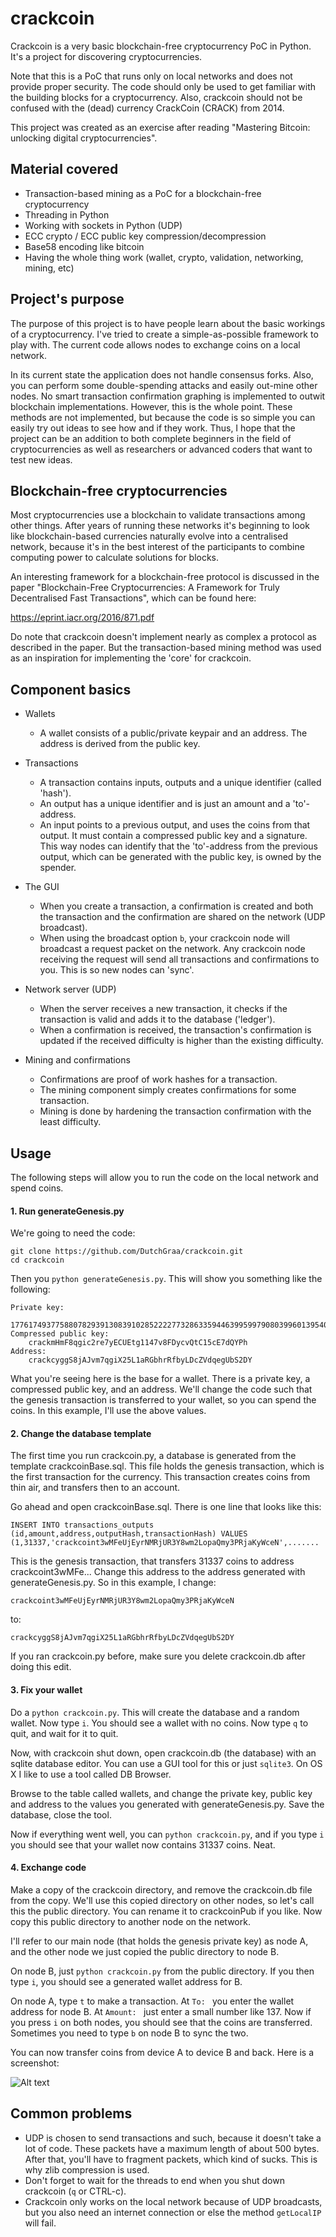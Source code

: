 # crackcoin

Crackcoin is a very basic blockchain-free cryptocurrency PoC in Python. It's a project for discovering cryptocurrencies.

Note that this is a PoC that runs only on local networks and does not provide proper security. The code should only be used to get familiar with the building blocks for a cryptocurrency. Also, crackcoin should not be confused with the (dead) currency CrackCoin (CRACK) from 2014.

This project was created as an exercise after reading "Mastering Bitcoin: unlocking digital cryptocurrencies".

## Material covered

- Transaction-based mining as a PoC for a blockchain-free cryptocurrency
- Threading in Python
- Working with sockets in Python (UDP)
- ECC crypto / ECC public key compression/decompression
- Base58 encoding like bitcoin
- Having the whole thing work (wallet, crypto, validation, networking, mining, etc)

## Project's purpose

The purpose of this project is to have people learn about the basic workings of a cryptocurrency. I've tried to create a simple-as-possible framework to play with. The current code allows nodes to exchange coins on a local network.  

In its current state the application does not handle consensus forks. Also, you can perform some double-spending attacks and easily out-mine other nodes. No smart transaction confirmation graphing is implemented to outwit blockchain implementations. However, this is the whole point. These methods are not implemented, but because the code is so simple you can easily try out ideas to see how and if they work. Thus, I hope that the project can be an addition to both complete beginners in the field of cryptocurrencies as well as researchers or advanced coders that want to test new ideas. 

## Blockchain-free cryptocurrencies

Most cryptocurrencies use a blockchain to validate transactions among other things. After years of running these networks it's beginning to look like blockchain-based currencies naturally evolve into a centralised network, because it's in the best interest of the participants to combine computing power to calculate solutions for blocks.

An interesting framework for a blockchain-free protocol is discussed in the paper "Blockchain-Free Cryptocurrencies: A Framework for Truly Decentralised Fast Transactions", which can be found here:

https://eprint.iacr.org/2016/871.pdf

Do note that crackcoin doesn't implement nearly as complex a protocol as described in the paper. But the transaction-based mining method was used as an inspiration for implementing the 'core' for crackcoin.

## Component basics

- Wallets
  - A wallet consists of a public/private keypair and an address. The address is derived from the public key.
  
- Transactions
  - A transaction contains inputs, outputs and a unique identifier (called 'hash').
  - An output has a unique identifier and is just an amount and a 'to'-address.
  - An input points to a previous output, and uses the coins from that output. It must contain a compressed public key and a signature. This way nodes can identify that the 'to'-address from the previous output, which can be generated with the public key, is owned by the spender.

- The GUI
  - When you create a transaction, a confirmation is created and both the transaction and the confirmation are shared on the network (UDP broadcast).
  - When using the broadcast option `b`, your crackcoin node will broadcast a request packet on the network. Any crackcoin node receiving the request will send all transactions and confirmations to you. This is so new nodes can 'sync'.

- Network server (UDP)
  - When the server receives a new transaction, it checks if the transaction is valid and adds it to the database ('ledger').
  - When a confirmation is received, the transaction's confirmation is updated if the received difficulty is higher than the existing difficulty.

- Mining and confirmations
  - Confirmations are proof of work hashes for a transaction.
  - The mining component simply creates confirmations for some transaction.
  - Mining is done by hardening the transaction confirmation with the least difficulty.

## Usage

The following steps will allow you to run the code on the local network and spend coins.

#### 1. Run generateGenesis.py

We're going to need the code:

```
git clone https://github.com/DutchGraa/crackcoin.git
cd crackcoin
```

Then you `python generateGenesis.py`. This will show you something like the following:

```
Private key:
    17761749377588078293913083910285222277328633594463995997908039960139540655010
Compressed public key:
    crackmHmF8qgic2re7yECUEtg1147v8FDycvQtC15cE7dQYPh
Address:
    crackcyggS8jAJvm7qgiX25L1aRGbhrRfbyLDcZVdqegUbS2DY
```

What you're seeing here is the base for a wallet. There is a private key, a compressed public key, and an address. We'll change the code such that the genesis transaction is transferred to your wallet, so you can spend the coins. In this example, I'll use the above values.

#### 2. Change the database template

The first time you run crackcoin.py, a database is generated from the template crackcoinBase.sql. This file holds the genesis transaction, which is the first transaction for the currency. This transaction creates coins from thin air, and transfers then to an account.

Go ahead and open crackcoinBase.sql. There is one line that looks like this:

`INSERT INTO transactions_outputs (id,amount,address,outputHash,transactionHash) VALUES (1,31337,'crackcoint3wMFeUjEyrNMRjUR3Y8wm2LopaQmy3PRjaKyWceN',.......`

This is the genesis transaction, that transfers 31337 coins to address crackcoint3wMFe... Change this address to the address generated with generateGenesis.py. So in this example, I change:

`crackcoint3wMFeUjEyrNMRjUR3Y8wm2LopaQmy3PRjaKyWceN`

to:

`crackcyggS8jAJvm7qgiX25L1aRGbhrRfbyLDcZVdqegUbS2DY`

If you ran crackcoin.py before, make sure you delete crackcoin.db after doing this edit.

#### 3. Fix your wallet

Do a `python crackcoin.py`. This will create the database and a random wallet. Now type `i`. You should see a wallet with no coins. Now type `q` to quit, and wait for it to quit.

Now, with crackcoin shut down, open crackcoin.db (the database) with an sqlite database editor. You can use a GUI tool for this or just `sqlite3`. On OS X I like to use a tool called DB Browser.

Browse to the table called wallets, and change the private key, public key and address to the values you generated with generateGenesis.py. Save the database, close the tool.

Now if everything went well, you can `python crackcoin.py`, and if you type `i` you should see that your wallet now contains 31337 coins. Neat.

#### 4. Exchange code

Make a copy of the crackcoin directory, and remove the crackcoin.db file from the copy. We'll use this copied directory on other nodes, so let's call this the public directory. You can rename it to crackcoinPub if you like. Now copy this public directory to another node on the network.

I'll refer to our main node (that holds the genesis private key) as node A, and the other node we just copied the public directory to node B.

On node B, just `python crackcoin.py` from the public directory. If you then type `i`, you should see a generated wallet address for B.

On node A, type `t` to make a transaction.
At `To: ` you enter the wallet address for node B. At `Amount: ` just enter a small number like 137.
Now if you press `i` on both nodes, you should see that the coins are transferred. Sometimes you need to type `b` on node B to sync the two.

You can now transfer coins from device A to device B and back. Here is a screenshot:

![Alt text](https://raw.githubusercontent.com/DutchGraa/crackcoin/master/crackcoin-usage.png "Transfering coins")


## Common problems

- UDP is chosen to send transactions and such, because it doesn't take a lot of code. These packets have a maximum length of about 500 bytes. After that, you'll have to fragment packets, which kind of sucks. This is why zlib compression is used.  
- Don't forget to wait for the threads to end when you shut down crackcoin (`q` or CTRL-c).
- Crackcoin only works on the local network because of UDP broadcasts, but you also need an internet connection or else the method `getLocalIP` will fail.
